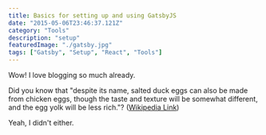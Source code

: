 ```yaml
---
title: Basics for setting up and using GatsbyJS
date: "2015-05-06T23:46:37.121Z"
category: "Tools"
description: "setup"
featuredImage: "./gatsby.jpg"
tags: ["Gatsby", "Setup", "React", "Tools"]
---
```


Wow! I love blogging so much already.

Did you know that "despite its name, salted duck eggs can also be made from
chicken eggs, though the taste and texture will be somewhat different, and the
egg yolk will be less rich."?
([Wikipedia Link](http://en.wikipedia.org/wiki/Salted_duck_egg))

Yeah, I didn't either.
